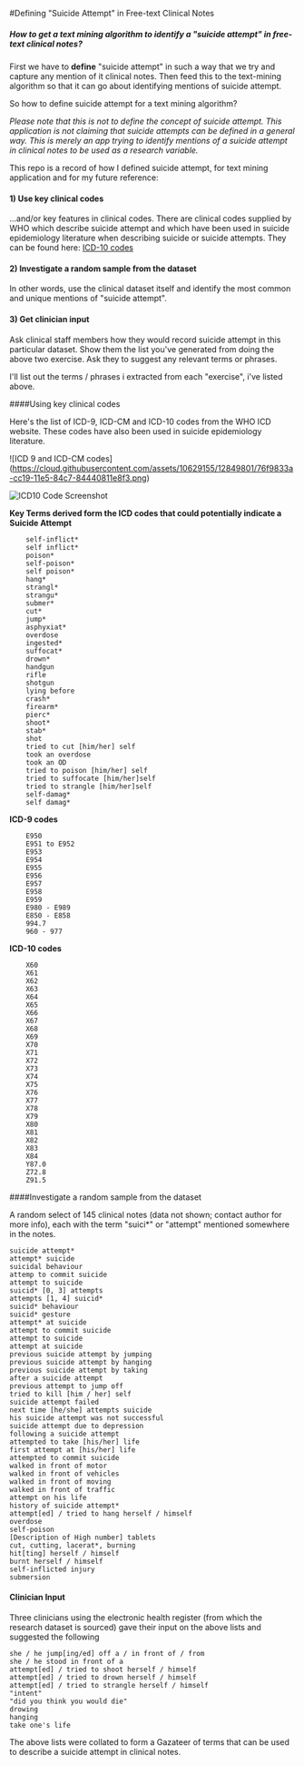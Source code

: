 #Defining "Suicide Attempt" in Free-text Clinical Notes

##### How to get a text mining algorithm to identify a "suicide attempt" in free-text clinical notes?

First we have to **define** "suicide attempt" in such a way that we try and capture any mention of it clinical notes. Then feed this to the text-mining algorithm so that it can go about identifying mentions of suicide attempt.

So how to define suicide attempt for a text mining algorithm?

_Please note that this is not to define the concept of suicide attempt. This application is not claiming that suicide attempts can be defined in a general way. This is merely an app trying to identify mentions of a suicide attempt in clinical notes to be used as a research variable._

This repo is a record of how I defined suicide attempt, for text mining application and for my future reference:

#### 1) Use key clinical codes
...and/or key features in clinical codes. There are clinical codes supplied by WHO which describe suicide attempt and which have been used in suicide epidemiology literature when describing suicide or suicide attempts. They can be found here: [ICD-10 codes](http://apps.who.int/classifications/icd10/browse/2015/en#/X60-X84)

#### 2) Investigate a random sample from the dataset 

In other words, use the clinical dataset itself and identify the most common and unique mentions of "suicide attempt". 

#### 3) Get clinician input

Ask clinical staff members how they would record suicide attempt in this particular dataset. Show them the list you've generated from doing the above two exercise. Ask they to suggest any relevant terms or phrases. 




I'll list out the terms / phrases i extracted from each "exercise", i've listed above. 


####Using key clinical codes

Here's the list of ICD-9, ICD-CM and ICD-10 codes from the WHO ICD website. These codes have also been used in suicide epidemiology literature. 

![ICD 9 and ICD-CM codes] (https://cloud.githubusercontent.com/assets/10629155/12849801/76f9833a-cc19-11e5-84c7-84440811e8f3.png) 


![ICD10 Code Screenshot](https://cloud.githubusercontent.com/assets/10629155/12849775/4f10d594-cc19-11e5-90df-b5048e0b2a89.png)

 


**Key Terms derived form the ICD codes that could potentially indicate a Suicide Attempt**		self-inflict*
		self inflict*
		poison*
		self-poison*
		self poison*		hang*		strangl*		strangu*		submer*		cut*		jump*		asphyxiat*		overdose		ingested*		suffocat*		drown*		handgun		rifle		shotgun		lying before		crash*		firearm*		pierc* 		shoot*		stab*		shot		tried to cut [him/her] self		took an overdose		took an OD		tried to poison [him/her] self		tried to suffocate [him/her]self		tried to strangle [him/her]self
		self-damag*
		self damag*

**ICD-9 codes**
		E950		E951 to E952		E953		E954		E955		E956		E957		E958		E959		E980 - E989		E850 - E858
		994.7
		960 - 977**ICD-10 codes** 
		X60		X61		X62		X63		X64		X65		X66		X67		X68		X69		X70		X71		X72		X73		X74		X75		X76		X77		X78		X79		X80		X81		X82		X83		X84		Y87.0		Z72.8		Z91.5

####Investigate a random sample from the dataset

A random select of 145 clinical notes (data not shown; contact author for more info), each with the term "suici*" or "attempt" mentioned somewhere in the notes. 


	suicide attempt*	attempt* suicide	suicidal behaviour
	attemp to commit suicide	attempt to suicide	suicid* [0, 3] attempts	attempts [1, 4] suicid*	suicid* behaviour	suicid* gesture	attempt* at suicide	attempt to commit suicide	attempt to suicide	attempt at suicide	previous suicide attempt by jumping	previous suicide attempt by hanging	previous suicide attempt by taking	after a suicide attempt	previous attempt to jump off	tried to kill [him / her] self	suicide attempt failed	next time [he/she] attempts suicide	his suicide attempt was not successful	suicide attempt due to depression	following a suicide attempt	attempted to take [his/her] life	first attempt at [his/her] life	attempted to commit suicide	walked in front of motor	walked in front of vehicles	walked in front of moving	walked in front of traffic	attempt on his life	history of suicide attempt*	attempt[ed] / tried to hang herself / himself	overdose	self-poison	[Description of High number] tablets	cut, cutting, lacerat*, burning	hit[ting] herself / himself	burnt herself / himself	self-inflicted injury	submersion
	

#### Clinician Input

Three clinicians using the electronic health register (from which the research dataset is sourced) gave their input on the above lists and suggested the following

	she / he jump[ing/ed] off a / in front of / from	she / he stood in front of a	attempt[ed] / tried to shoot herself / himself	attempt[ed] / tried to drown herself / himself	attempt[ed] / tried to strangle herself / himself
	"intent"	"did you think you would die"
	drowing
	hanging
	take one's life



The above lists were collated to form a Gazateer of terms that can be used to describe a suicide attempt in clinical notes. 